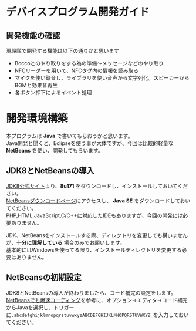 # デバイスプログラム開発ガイド

## 開発機能の確認

現段階で開発する機能は以下の通りかと思います

- Boccoとのやり取りをする為の準備～メッセージなどのやり取り
- NFCリーダーを用いて、NFCタグ内の情報を読み取る
- マイクを使い録音し、ライブラリを使い音声から文字列化。スピーカーからBGMと効果音再生
- 各ボタン押下によるイベント処理

# 開発環境構築
本プログラムは **Java** で書いてもらおうかと思います。<br>
Java開発と聞くと、Eclipseを使う事が大体ですが、今回は比較的軽量な **NetBeans** を使い、開発してもらいます。<br>

## JDK8とNetBeansの導入
[JDK8公式サイト](http://www.oracle.com/technetwork/java/javase/downloads/jdk8-downloads-2133151.html)より、**8u171** をダウンロードし、インストールしておいてください。<br>
[NetBeansダウンロードページ](https://netbeans.org/downloads/?pagelang=ja)にアクセスし、 **Java SE** をダウンロードしておいてください。<br>
PHP,HTML,JavaScript,C/C++に対応したIDEもありますが、今回の開発には必要ありません。<br>

JDK、NetBeansをインストールする際、ディレクトリを変更しても構いませんが、**十分に理解している** 場合のみでお願いします。<br>
基本的にはWindowsを使ってる限り、インストールディレクトリを変更する必要はありません。<br>

## NetBeansの初期設定
JDK8とNetBeansの導入が終わりましたら、コード補完の設定をします。<br>
[NetBeansでも爆速コーディング](http://masatoshitada.hatenadiary.jp/entry/2014/06/11/172203)を参考に、オプション→エディタ→コード補完からJavaを選択し、トリガーに`.abcdefghijklmnopqrstuvwxyzABCDEFGHIJKLMNOPQRSTUVWXYZ_`を入力しておいてください。
